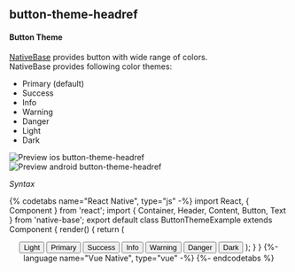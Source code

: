 ## button-theme-headref
#### Button Theme

[NativeBase](https://nativebase.io/) provides button with wide range of colors.<br />
NativeBase provides following color themes:
  * Primary (default)
  * Success
  * Info
  * Warning
  * Danger
  * Light
  * Dark<br />

![Preview ios button-theme-headref](https://raw.githubusercontent.com/GeekyAnts/NativeBase-KitchenSink/v2.6.1/screenshots/ios/buttons.png)
![Preview android button-theme-headref](https://raw.githubusercontent.com/GeekyAnts/NativeBase-KitchenSink/v2.6.1/screenshots/android/buttons.png)

*Syntax*

{% codetabs name="React Native", type="js" -%}
import React, { Component } from 'react';
import { Container, Header, Content, Button, Text } from 'native-base';
export default class ButtonThemeExample extends Component {
  render() {
    return (
      <Container>
        <Header />
        <Content>
          <Button light><Text> Light </Text></Button>
          <Button primary><Text> Primary </Text></Button>
          <Button success><Text> Success </Text></Button>
          <Button info><Text> Info </Text></Button>
          <Button warning><Text> Warning </Text></Button>
          <Button danger><Text> Danger </Text></Button>
          <Button dark><Text> Dark </Text></Button>
        </Content>
      </Container>
    );
  }
}
{%- language name="Vue Native", type="vue" -%}
<template>
  <nb-container>
    <nb-header />
    <nb-content>
      <nb-button light><nb-text>Light</nb-text></nb-button>
      <nb-button info><nb-text>Info</nb-text></nb-button>
      <nb-button primary><nb-text>Primary</nb-text></nb-button>
      <nb-button success><nb-text>Success</nb-text></nb-button>
      <nb-button warning><nb-text>Warning</nb-text></nb-button>
      <nb-button danger><nb-text>Danger</nb-text></nb-button>
      <nb-button dark><nb-text>Dark</nb-text></nb-button>
    </nb-content>
  </nb-container>
</template>
{%- endcodetabs %}
<p> 
    <div id="" class="mobileDevice" style="background: url(&quot;https://docs-v2.nativebase.io/docs/assets/iosphone.png&quot;) no-repeat; padding: 63px 20px 100px 15px; width: 292px; height: 600px;margin:0 auto;float:none;">
        <img src="https://raw.githubusercontent.com/GeekyAnts/NativeBase-KitchenSink/v2.6.1/screenshots/ios/buttons.png" alt="" style="display:block !important" />
    </div>
</p>
<br />
